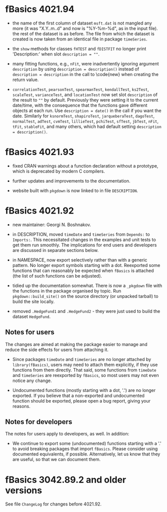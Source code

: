 # fBasics 4021.94

- the name of the first column of dataset `msft.dat` is not mangled any more (it
  was "X.Y..m..d" and now is "%Y-%m-%d", as in the input file). the rest of the
  dataset is as before. The file from which the dataset is created is now taken
  from an identical file in package `timeSeries`.

- the `show` methods for classes `fHTEST` and `fDISTFIT` no longer print
  'Description:' when slot `description = ""`.

- many fitting functions, e.g., `nFit`, were inadvertently ignoring argument
  `description` by using `description = description()` instead of `description =
  description` in the call to \code{new} when creating the return value.

- `correlationTest`, `pearsonTest`, `spearmanTest`, `kendallTest`, `ks2Test`,
  `scaleTest`, `varianceTest`, and `locationTest` now set slot `description` of
  the result to `""` by default. Previously they were setting it to the current
  date/time, with the consequence that the functions gave different objects at
  each run. Use `description = date()` in the call if you want the
  date. Similarly for `ksnormTest`, `shapiroTest`, `jarqueberaTest`, `dagoTest`,
  `normalTest`, `adTest`, `cvmTest`, `lillieTest`, `pchiTest`, `sfTest`,
  `jbTest`, `nFit`, `tFit`, `stableFit`, and many others, which had default
  setting `description = description()`.


# fBasics 4021.93

- fixed CRAN warnings about a function declaration without a prototype, which is
  deprecated by modern C compilers.

- further updates and improvements to the documentation.

- website built with `pkgdown` is now linked to in file `DESCRIPTION`.


# fBasics 4021.92

- new maintainer: Georgi N. Boshnakov.

- in DESCRIPTION, moved `timeDate` and `timeSeries` from `Depends:` to
  `Imports:`. This necessitated changes in the examples and unit tests to get
  them run smoothly. The implications for end users and developers are discussed
  in separate sections below.

- in NAMESPACE, now export selectively rather than with a generic pattern.  No
  longer export symbols starting with a dot. Reexported some functions that can
  reasonably be expected when `fBasics` is attached (the list of such functions
  can be adjusted).
  
- tidied up the documentation somewhat. There is now a `_pkgdown` file with the
  functions in the package organised by topic. Run `pkgdown::build_site()` on
  the source directory (or unpacked tarball) to build the site locally.

- removed `.HedgeFund1` and `.HedgeFund2` - they were just used to build the
  dataset `HedgeFund`.

## Notes for users

The changes are aimed at making the package easier to manage and reduce the side
effects for users from attaching it.

- Since packages `timeDate` and `timeSeries` are no longer attached by
  `library(fBasics)`, users may need to attach them explicitly, if they use
  functions from them directly. That said, some functions from `timeDate` and
  `timeSeries` are reexported by `fBasics`, so most users may not even notice
  any change.

- Undocumented functions (mostly starting with a dot, '.') are no longer
  exported. If you believe that a non-exported and undocumented function should
  be exported, please open a bug report, giving your reasons.


## Notes for developers

  The notes for users apply to developers, as well. In addition:

- We continue to export some (undocumented) functions starting with a '.' to
  avoid breaking packages that import `fBasics`. Please consider using
  documented equivalents, if possible. Alternatively, let us know that they are
  useful, so that we can document them. 





# fBasics 3042.89.2 and older versions

  See file `ChangeLog` for changes before 4021.92.

